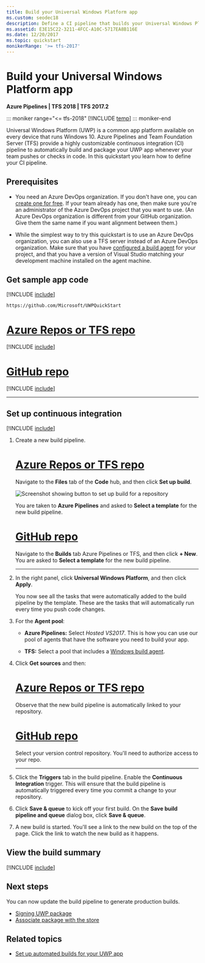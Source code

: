 ```yaml
---
title: Build your Universal Windows Platform app
ms.custom: seodec18
description: Define a CI pipeline that builds your Universal Windows Platform (UWP) solution on Team Foundation Server and Visual Azure Pipelines.
ms.assetid: E3E15C22-3211-4FCC-A10C-5717EA8B116E
ms.date: 12/20/2017
ms.topic: quickstart
monikerRange: '>= tfs-2017'
---
```


# Build your Universal Windows Platform app

**Azure Pipelines | TFS 2018 | TFS 2017.2**

::: moniker range="<= tfs-2018"
[!INCLUDE [temp](../../includes/concept-rename-note.md)]
::: moniker-end

Universal Windows Platform (UWP) is a common app platform available on every device that runs Windows 10. Azure Pipelines and Team Foundation Server (TFS) provide a highly customizable continuous integration (CI) pipeline to automatically build and package your UWP app whenever your team pushes or checks in code. In this quickstart you learn how to define your CI pipeline.

## Prerequisites

* You need an Azure DevOps organization. If you don't have one, you can [create one for free](https://go.microsoft.com/fwlink/?LinkId=307137). If your team already has one, then make sure you're an administrator of the Azure DevOps project that you want to use. (An Azure DevOps organization is different from your GitHub organization. Give them the same name if you want alignment between them.)

* While the simplest way to try this quickstart is to use an Azure DevOps organization, you can also use a TFS server instead of an Azure DevOps organization. Make sure that you have [configured a build agent](../../agents/v2-windows.md) for your project, and that you have a version of Visual Studio matching your development machine installed on the agent machine.

## Get sample app code

[!INCLUDE [include](../includes/get-sample-code-intro.md)]

```
https://github.com/Microsoft/UWPQuickStart
```

# [Azure Repos or TFS repo](#tab/vsts)

[!INCLUDE [include](../includes/get-sample-code-vsts-tfs-2017-update-2.md)]

# [GitHub repo](#tab/github)

[!INCLUDE [include](../includes/get-sample-code-github.md)]

---

## Set up continuous integration

[!INCLUDE [include](../../includes/ci-quickstart-intro.md)]

[//]: # "TODO: Restore use of includes when we get support for using them in a list."

1.  Create a new build pipeline.

    # [Azure Repos or TFS repo](#tab/vsts)

    Navigate to the **Files** tab of the **Code** hub, and then click **Set up build**.

    ![Screenshot showing button to set up build for a repository](../media/set-up-first-build-from-code-hub.png)

    You are taken to **Azure Pipelines** and asked to **Select a template** for the new build pipeline.

    # [GitHub repo](#tab/github)

    Navigate to the **Builds** tab Azure Pipelines or TFS, and then click **+ New**. You are asked to **Select a template** for the new build pipeline.

    ---

2.  In the right panel, click **Universal Windows Platform**, and then click **Apply**.

    You now see all the tasks that were automatically added to the build pipeline by the template. These are the tasks that will automatically run every time you push code changes.

3.  For the **Agent pool**:

    * **Azure Pipelines:** Select _Hosted VS2017_. This is how you can use our pool of agents that have the software you need to build your app.

    * **TFS:** Select a pool that includes a [Windows build agent](../../agents/v2-windows.md).

4.  Click **Get sources** and then:

    # [Azure Repos or TFS repo](#tab/vsts)

    Observe that the new build pipeline is automatically linked to your repository.

    # [GitHub repo](#tab/github)

    Select your version control repository. You'll need to authorize access to your repo.

    ---

5.  Click the **Triggers** tab in the build pipeline. Enable the **Continuous Integration** trigger. This will ensure that the build pipeline is automatically triggered every time you commit a change to your repository.

6.  Click **Save & queue** to kick off your first build. On the **Save build pipeline and queue** dialog box, click **Save & queue**.

7.  A new build is started. You'll see a link to the new build on the top of the page. Click the link to watch the new build as it happens.

[//]: # "TODO:> [!TIP]"
[//]: # "TODO:> To learn more about GitHub CI builds, see [Define CI build pipeline for your Git repo](#"

## View the build summary

[!INCLUDE [include](../includes/view-build-summary.md)]

## Next steps

You can now update the build pipeline to generate production builds.

* [Signing UWP package](/windows/uwp/packaging/create-certificate-package-signing)
* [Associate package with the store](/windows/msix/package/packaging-uwp-apps#configure-your-project)

## Related topics

* [Set up automated builds for your UWP app](/windows/uwp/packaging/auto-build-package-uwp-apps)

